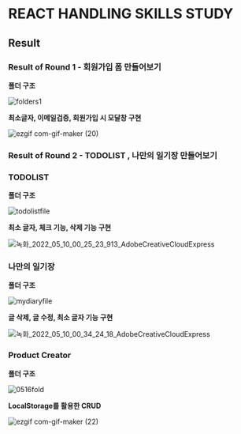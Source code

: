 # REACT HANDLING SKILLS STUDY


## Result

### Result of Round 1 - 회원가입 폼 만들어보기

**폴더 구조**

![folders1](https://user-images.githubusercontent.com/96774661/167060147-cd309505-1feb-4b5c-8692-c387361af473.PNG)


**최소글자, 이메일검증, 회원가입 시 모달창 구현**

![ezgif com-gif-maker (20)](https://user-images.githubusercontent.com/96774661/167060984-3ca5f431-33d4-4244-a1e8-4fe9dd9cfb9f.gif)



### Result of Round 2 - TODOLIST , 나만의 일기장 만들어보기


### TODOLIST

**폴더 구조**

![todolistfile](https://user-images.githubusercontent.com/96774661/167442625-42823281-5f47-4fdb-bc41-3308e103174e.PNG)


**최소 글자, 체크 기능, 삭제 기능 구현**


![녹화_2022_05_10_00_25_23_913_AdobeCreativeCloudExpress](https://user-images.githubusercontent.com/96774661/167444299-b554b6d3-d34b-4540-98a6-5a89eecd3f27.gif)



### 나만의 일기장

**폴더 구조**

![mydiaryfile](https://user-images.githubusercontent.com/96774661/167445000-b3e0a34c-02b6-42fd-967d-8cd0f8b2da65.PNG)


**글 삭제, 글 수정, 최소 글자 기능 구현**

![녹화_2022_05_10_00_34_24_18_AdobeCreativeCloudExpress](https://user-images.githubusercontent.com/96774661/167445747-e6f772a0-f9f9-4c2b-8bf6-4811e59d04b5.gif)


### Product Creator

**폴더 구조**

![0516fold](https://user-images.githubusercontent.com/96774661/168532782-d339dbff-a246-458e-a9f8-13ed06d0c22c.PNG)



**LocalStorage를 활용한 CRUD**

![ezgif com-gif-maker (22)](https://user-images.githubusercontent.com/96774661/168532661-df908a1c-cd94-4adc-a279-42c37dd44816.gif)